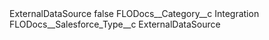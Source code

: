 <?xml version="1.0" encoding="UTF-8"?>
<CustomMetadata xmlns="http://soap.sforce.com/2006/04/metadata" xmlns:xsi="http://www.w3.org/2001/XMLSchema-instance" xmlns:xsd="http://www.w3.org/2001/XMLSchema">
    <label>ExternalDataSource</label>
    <protected>false</protected>
    <values>
        <field>FLODocs__Category__c</field>
        <value xsi:type="xsd:string">Integration</value>
    </values>
    <values>
        <field>FLODocs__Salesforce_Type__c</field>
        <value xsi:type="xsd:string">ExternalDataSource</value>
    </values>
</CustomMetadata>
